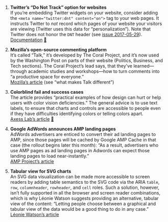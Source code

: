 1. **Twitter’s “Do Not Track” option for websites**  
If you’re embedding Twitter widgets on your website, consider adding the `<meta name="twitter:dnt" content="on">` tag to your web pages. It instructs Twitter to *not* record which pages of your website your visitors are viewing (Twitter uses this data for “personalization”). Note that Twitter does not honor the `DNT` header (see [issue 2017-05-29](https://github.com/simevidas/webplatformnews-weekly/blob/master/issues/2017-05-29.md)).   
[Documentation](https://dev.twitter.com/web/overview/privacy#what-privacy-options-do-website-publishers-have) [💬](https://twitter.com/bcrypt/status/903724091143630848)

1. **Mozilla’s open-source commenting platform**  
It’s called “Talk,” it’s developed by The Coral Project, and it’s now used by the Washington Post on parts of their website (Politics, Business, and Tech sections). The Coral Project’s lead says, that they’ve learned—through academic studies and workshops—how to turn comments into “a productive space for everyone.”  
[Mozilla’s article](https://blog.mozilla.org/blog/2017/09/06/mozilla-washington-post-reinventing-online-comments/) (see “what makes Talk different”)

1. **Colorblind fail and success cases**  
The article provides “practical examples of how design can hurt or help users with color vision deficiencies.” The general advice is to use text labels, to ensure that charts and controls are accessible to people even if they have difficulties identifying colors or telling colors apart.  
[Axess Lab‏’s article](https://axesslab.com/colorblind-accessibility-web-fail-success-cases/) [💬](https://twitter.com/AxessLab/status/905323308907945984)

1. **Google AdWords announces AMP landing pages**  
AdWords advertisers are enticed to convert their ad landing pages to AMP, since those pages will be cached by Google AMP Cache in that case (the rollout begins later this month): “As a result, advertisers who use AMP pages as ad landing pages in Adwords can expect those landing pages to load near-instantly.”  
[AMP Project’s article](https://amphtml.wordpress.com/2017/09/07/faster-amp-ad-landing-page-support-from-adwords/)

1. **Tabular view for SVG charts**  
An SVG data visualization can be made more accessible to screen readers by adding table semantics to the SVG code via the ARIA `table`, `row`, `columnheader`, `rowheader`, and `cell` roles. Such a solution, however, isn’t fully supported in all the browser and screen reader combinations, which is why Léonie Watson suggests providing an alternative, tabular view of the content: “Letting people choose between a graphical and tabular view of the data would be a good thing to do in any case.”  
[Léonie Watson’s article](https://tink.uk/accessible-svg-line-graphs/)
